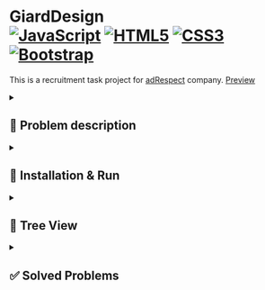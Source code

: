 # GiardDesign <div>  [![JavaScript](https://shields.io/badge/JavaScript-black?logo=JavaScript&logoColor=F7DF1E)](https://developer.mozilla.org/en-US/docs/Web/JavaScript) [![HTML5](https://img.shields.io/badge/HTML5-%23e34f26.svg?logo=html5&logoColor=white&style=flat)](https://developer.mozilla.org/en-US/docs/Web/HTML) [![CSS3](https://img.shields.io/badge/CSS3-%231572b6.svg?logo=css3&logoColor=white&style=flat)](https://developer.mozilla.org/en-US/docs/Web/CSS)  [![Bootstrap](https://img.shields.io/badge/Bootstrap-%237952b3.svg?logo=bootstrap&logoColor=white&style=flat)](https://getbootstrap.com/)  </div>


This is a recruitment task project for [adRespect](https://adrespect.pl/) company. [Preview](https://szymcode.github.io/RecruitmentTasks/)


<details><summary> <h2>  📖 Problem description  </summary>

```
Informacje:
  - Projekt powinien zostać oparty o bootstrap'a lub tailwinda,
  - Projekt powinien się składać na tablet i mobile (złóż to według swojego gustu, chociaż zwykle projektujemy widoki mobilne),
  - Projekt oprócz dokładnego odwzorowania powinien mieć w sobie trochę życia (zaproponuj jakieś ciekawe animacje),
  - Nie używaj w projekcie reacta czy innego frameworka JS - chcemy zobaczyć Twój czysty kod.


Sekcja: Intro
Informacje: 
  - Sekcja po lewej stronie, powinna trzymać się siatki,
  - Sekcja po prawej stronie powinna wyjść poza siatkę i zostać przyklejona do krawędzi ekranu,
  - Cały sekcja powinna być slajderem.
  
Sekcja: Nawigacja
Informacje:
  - Oferta powinna się rozwijać zaproponuj swoje rozwiązanie,
  - Wyszukiwarka po kliknięciu powinna się wysunąć, zaproponuj swoje rozwiązanie.
  
Sekcja: Oferta
Informacje:
  - Elementy oferty powinny być klikalne i mieć efekt hover, zaproponuj swoje rozwiązanie.
  
Sekcja: O firmie
Informacje:
  - Sekcja po lewej stornie powinna wyjść poza siatkę i zostać przyklejona do krawędzi ekranu,
  - Sekcja po prawej stronie, powinna trzymać się siatki.
  
  
Zadanie powinno zostać umieszczone na:
  - Hostingu pod publicznym adresem url,
  - Profilu github.
```


</details>


<details><summary> <h2>  🚀 Installation & Run  </summary>

• Clone this repository from giard-design branch.

```
git clone -b giard-design https://github.com/SzymCode/RecruitmentTasks.git
```

• Open index.html in your browser.

</details>

<details><summary>  <h2>  📁 Tree View  </summary>

<br/>


```bash
  GiardDesign
  ├── src
  │   ├── img
  │   │   └── { images }
  │   ├── scripts
  │   │   ├── handleCarousel.js
  │   │   ├── handleCopy.js
  │   │   ├── handleImages.js
  │   │   ├── handleMasonry.js
  │   │   ├── handleMobileMenu.js
  │   │   ├── handleScroll.js
  │   │   └── handleSearch.js    
  │   └── styles
  │       ├── style.css
  │       └── tailwind.css
  ├── .gitignore
  ├── README.md 
  ├── index.html
  ├── package-lock.json  
  ├── package.json
  └── tailwind.config.js
```

</details>

<details><summary> <h2> ✅ Solved Problems  </summary>

<h2> Informacje</h5>
  
  - [X] Na zadanie masz tydzień czasu, (15.08.2023 -> 22.08.2023) - Done: 22.08.2023,
  - [X] Projekt powinien zostać oparty o bootstrap'a lub tailwinda,
  - [X] Projekt powinien się składać na tablet i mobile (złóż to według swojego gustu),
  - [X] Projekt oprócz dokładnego odwzorowania powinien mieć w sobie trochę życia (zaproponuj jakieś ciekawe animacje),
  - [X] Nie używaj w projekcie reacta czy innego frameworka JS,
  - [X] Demo zadania pod publicznym adresem url,
  - [X] Github repo.
  <br><br>
  
<h2> Intro</h5>

  - [X] Sekcja po lewej stronie, powinna trzymać się siatki,
  - [X] Sekcja po prawej stronie powinna wyjść poza siatkę i zostać przyklejona do krawędzi ekranu,
  - [X] Cały sekcja powinna być slajderem.
  <br><br>
  
<h2> Nawigacja</h5>

  - [X] Oferta powinna się rozwijać zaproponuj swoje rozwiązanie,
  - [X] Wyszukiwarka po kliknięciu powinna się wysunąć, zaproponuj swoje rozwiązanie.
  <br><br>
  
<h2> Oferta</h5>

  - [X] Elementy oferty powinny być klikalne i mieć efekt hover, zaproponuj swoje rozwiązanie.
  <br><br>
  
<h2> O firmie</h5>

  - [X] Sekcja po lewej stornie powinna wyjść poza siatkę i zostać przyklejona do krawędzi ekranu,
  - [X] Sekcja po prawej stronie, powinna trzymać się siatki.
 <br><br>

<h2> Bonus: Footer</h5>

  - [X] Copy email and phone number onclick.
<br/>
</details>


